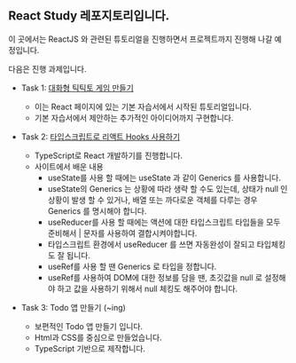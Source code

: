 ## React Study 레포지토리입니다.

이 곳에서는 ReactJS 와 관련된 튜토리얼을 진행하면서 프로젝트까지 진행해 나갈 예정입니다.

다음은 진행 과제입니다.

- Task 1: [대화형 틱틱토 게임 만들기](https://ko.reactjs.org/tutorial/tutorial.html)

  - 이는 React 페이지에 있는 기본 자습서에서 시작된 튜토리얼입니다.
  - 기본 자습서에서 제안하는 추가적인 아이디어까지 구현합니다.

- Task 2: [타입스크립트로 리액트 Hooks 사용하기](https://velog.io/@velopert/using-hooks-with-typescript)

  - TypeScript로 React 개발하기를 진행합니다.
  - 사이트에서 배운 내용
    - useState를 사용 할 때에는 useState<string> 과 같이 Generics 를 사용합니다.
    - useState의 Generics 는 상황에 따라 생략 할 수도 있는데, 상태가 null 인 상황이 발생 할 수 있거나, 배열 또는 까다로운 객체를 다루는 경우 Generics 를 명시해야 합니다.
    - useReducer를 사용 할 때에는 액션에 대한 타입스크립트 타입들을 모두 준비해서 | 문자를 사용하여 결합시켜야합니다.
    - 타입스크립트 환경에서 useReducer 를 쓰면 자동완성이 잘되고 타입체킹도 잘 됩니다.
    - useRef를 사용 할 땐 Generics 로 타입을 정합니다.
    - useRef를 사용하여 DOM에 대한 정보를 담을 땐, 초깃값을 null 로 설정해야 하고 값을 사용하기 위해서 null 체킹도 해주어야 합니다.

- Task 3: Todo 앱 만들기 (~ing)

  - 보편적인 Todo 앱 만들기 입니다.
  - Html과 CSS를 중심으로 만들었습니다.
  - TypeScript 기반으로 제작합니다.
